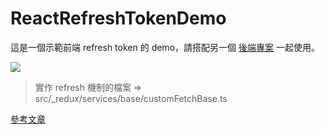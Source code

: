 # ReactRefreshTokenDemo

這是一個示範前端 refresh token 的 demo，請搭配另一個 [後端專案](https://github.com/JiaHongL/jwt-refresh-token-mock-backend) 一起使用。

![](https://i.imgur.com/58gLhfy.jpg)

> 實作 refresh 機制的檔案 => src/_redux/services/base/customFetchBase.ts

[參考文章](https://codevoweb.com/react-redux-toolkit-refresh-token-authentication/)